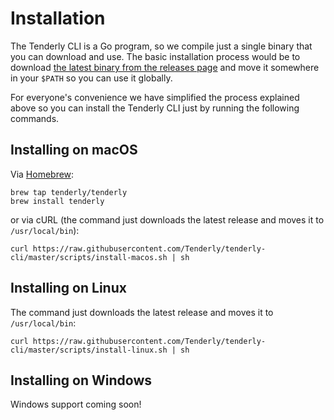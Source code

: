# Installation

The Tenderly CLI is a Go program, so we compile just a single binary that you can download and use. The basic installation process would be to download [the latest binary from the releases page](https://github.com/Tenderly/tenderly-cli/releases/latest) and move it somewhere in your `$PATH` so you can use it globally.

For everyone's convenience we have simplified the process explained above so you can install the Tenderly CLI just by running the following commands.

## Installing on macOS

Via [Homebrew](https://brew.sh/):

```
brew tap tenderly/tenderly
brew install tenderly
```

or via cURL (the command just downloads the latest release and moves it to `/usr/local/bin`):

```
curl https://raw.githubusercontent.com/Tenderly/tenderly-cli/master/scripts/install-macos.sh | sh
```

## Installing on Linux
The command just downloads the latest release and moves it to `/usr/local/bin`:
```
curl https://raw.githubusercontent.com/Tenderly/tenderly-cli/master/scripts/install-linux.sh | sh
```

## Installing on Windows

Windows support coming soon!
